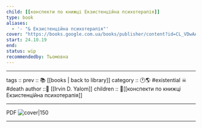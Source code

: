 ```yaml
---
child: [[конспекти по книжці Екзистенційна психотерапія]]
type: book
aliases:
  - '- "& Екзистенційна психотерапія"'
cover: "https://books.google.com.ua/books/publisher/content?id=CL_VDwAAQBAJ&printsec=frontcover&img=1&zoom=5&edge=curl&imgtk=AFLRE72ScD_MiWB0WwTJhWF71e84oMKZieUej8ztga9XhkdMctnhXWkgTZJ9t-hwqQFJOnX42PrL0a34cddh6H-Fce4A-ZOKk8IWo8XF4N4U6RFVPBRW6tnImAukyADkbnai6y0DYhIL"
start: 24.10.19
end: 
status: wip
recommendedby: Тьомовна
---
```


---
tags ::
prev :: 📚 [[books | back to library]]
category :: 🕐🌎 #existential  ☠ #death
author ::👨 [[Irvin D. Yalom]]
children :: 📘[[конспекти по книжці Екзистенційна психотерапія]]

---
PDF 
![cover|150](https://books.google.com.ua/books/publisher/content?id=CL_VDwAAQBAJ&printsec=frontcover&img=1&zoom=5&edge=curl&imgtk=AFLRE72ScD_MiWB0WwTJhWF71e84oMKZieUej8ztga9XhkdMctnhXWkgTZJ9t-hwqQFJOnX42PrL0a34cddh6H-Fce4A-ZOKk8IWo8XF4N4U6RFVPBRW6tnImAukyADkbnai6y0DYhIL)

---
